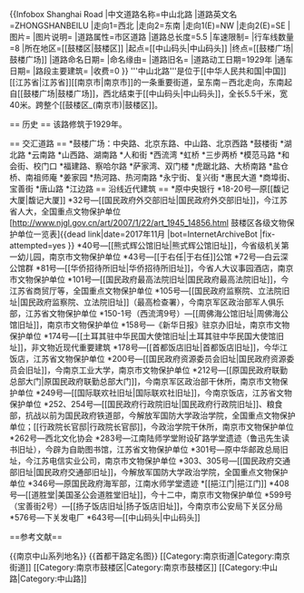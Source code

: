 {{Infobox Shanghai Road
|中文道路名称=中山北路
|道路英文名=ZHONGSHANBEILU
|走向1=西北
|走向2=东南
|走向1(E)=NW
|走向2(E)=SE
|图片=
|图片说明=
|道路属性=市区道路
|道路总长度=5.5
|车速限制=
|行车线数量=8
|所在地区=[[鼓楼区|鼓楼区]]
|起点=[[中山码头|中山码头]]
|终点=[[鼓楼广场|鼓楼广场]]
|道路命名日期=
|命名缘由=
|道路旧名=
|道路动工日期=1929年
|通车日期=
|路段主要建筑=
|收费=0
}}
'''中山北路'''是位于[[中华人民共和国|中国]][[江苏省|江苏省]][[南京市|南京市]]的一条重要街道，呈东南－西北走向，东南起自[[鼓楼广场|鼓楼广场]]，西北结束于[[中山码头|中山码头]]，全长5.5千米，宽40米。跨整个[[鼓楼区_(南京市)|鼓楼区]]。

== 历史 ==
该路修筑于1929年。

== 交汇道路 ==
*鼓楼广场：中央路、北京东路、中山路、北京西路
*鼓楼街
*湖北路
*云南路
*山西路、湖南路
*人和街
*西流湾
*虹桥
*三步两桥
*模范马路
*和会街、校门口
*福建路、察哈尔路
*萨家湾、双门楼
*虎踞北路、大桥南路
*盐仓桥、南祖师庵
*姜家园
*热河路、热河南路
*永宁街、复兴街
*惠民大道
*商埠街、宝善街
*唐山路
*江边路
== 沿线近代建筑 ==
*原中央银行
*18-20号—原[[馥记大厦|馥记大厦]]
*32号—[[国民政府外交部旧址|国民政府外交部旧址]]，今江苏省人大，全国重点文物保护单位<ref>[http://www.njgl.gov.cn/art/2007/1/22/art_1945_14856.html 鼓楼区各级文物保护单位一览表]{{dead link|date=2017年11月 |bot=InternetArchiveBot |fix-attempted=yes }}</ref>
*40号—[[熊式辉公馆旧址|熊式辉公馆旧址]]，今省级机关第一幼儿园，南京市文物保护单位
*43号—[[于右任|于右任]]公馆
*72号—白云深公馆群
*81号—[[华侨招待所旧址|华侨招待所旧址]]，今省人大议事园酒店，南京市文物保护单位
*101号—[[国民政府最高法院旧址|国民政府最高法院旧址]]，今江苏省商贸厅等，全国重点文物保护单位
*105号—[[国民政府监察院、立法院旧址|国民政府监察院、立法院旧址]]（最高检查署），今南京军区政治部军人俱乐部，江苏省文物保护单位
*150-1号（西流湾9号）—[[周佛海公馆旧址|周佛海公馆旧址]]，南京市文物保护单位
*158号—《新华日报》驻京办旧址，南京市文物保护单位
*174号—[[土耳其驻中华民国大使馆旧址|土耳其驻中华民国大使馆旧址]]，非文物近现代重要建筑
*178号—[[首都饭店旧址|首都饭店旧址]]，今华江饭店，江苏省文物保护单位
*200号—[[国民政府资源委员会旧址|国民政府资源委员会旧址]]，今南京工业大学，南京市文物保护单位
*212号—[[原国民政府联勤总部大门|原国民政府联勤总部大门]]，今南京军区政治部干休所，南京市文物保护单位
*249号—[[国际联欢社旧址|国际联欢社旧址]]，今南京饭店，江苏省文物保护单位
*252、254号—[[国民政府行政院旧址|国民政府行政院旧址]]、粮食部，抗战以前为国民政府铁道部，今解放军国防大学政治学院，全国重点文物保护单位；[[行政院长官邸|行政院长官邸]]，今政治学院干休所，南京市文物保护单位 
*262号—西北文化协会
*283号—江南陆师学堂附设矿路学堂遗迹（鲁迅先生读书旧址），今辟为自助图书馆，江苏省文物保护单位
*301号—原中华邮政总局旧址，今江苏电信实业公司，南京市文物保护单位
*303、305号—[[国民政府交通部旧址|国民政府交通部旧址]]，今解放军国防大学政治学院，全国重点文物保护单位
*346号—原国民政府海军部，江南水师学堂遗迹
*[[挹江门|挹江门]]
*408号—[[道胜堂|美国圣公会道胜堂旧址]]，今十二中，南京市文物保护单位
*599号（宝善街2号）—[[扬子饭店旧址|扬子饭店旧址]]，今南京市公安局下关区分局
*576号—下关发电厂
*643号—[[中山码头|中山码头]]

==参考文献==
<div class="references-small">
<references />
</div>
{{南京中山系列地名}}
{{首都干路定名图}}
[[Category:南京街道|Category:南京街道]]
[[Category:南京市鼓楼区|Category:南京市鼓楼区]]
[[Category:中山路|Category:中山路]]